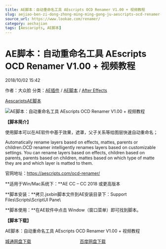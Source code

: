 ```yaml
---
title: AE脚本：自动重命名工具 AEscripts OCD Renamer V1.00 + 视频教程
slug: aejiao-ben-zi-dong-zhong-ming-ming-gong-ju-aescripts-ocd-renamer-v1-00-shi-pin-jiao-cheng
source_url: https://www.lookae.com/renamer/
category: aechajian
tags: [Aescaripts, AE脚本]
---
```

# AE脚本：自动重命名工具 AEscripts OCD Renamer V1.00 + 视频教程

2018/10/02 15:42

作者：大众脸
分类：[AE插件](https://www.lookae.com/after-effects/aechajian/) / [AE脚本](https://www.lookae.com/after-effects/aescripts/) / [After Effects](https://www.lookae.com/after-effects/)

[Aescaripts](https://www.lookae.com/tag/aescaripts/)[AE脚本](https://www.lookae.com/tag/ae%e8%84%9a%e6%9c%ac/)

![AE脚本：自动重命名工具 AEscripts OCD Renamer V1.00 + 视频教程](https://www.lookae.com/wp-content/uploads/2018/10/OCD-Renamer.jpg "AE脚本：自动重命名工具 AEscripts OCD Renamer V1.00 + 视频教程-LookAE.com")

**【脚本简介】**

使用脚本可以在AE软件中基于效果，遮罩，父子关系等给图层快速自动重命名；

Automatically rename layers based on effects, mattes, parents or children.OCD renamer intelligently renames layers based on customizable settings. You can rename layers based on effects, children based on parents, parents based on children, mattes based on which type of matte they are and which layer is matted to them.

官网地址：https://aescripts.com/ocd-renamer/

**适用于Win/Mac系统下：**AE CC – CC 2018 或更高版本

**脚本安装：**拷贝.jsxbin脚本文件到AE安装目录下：Support Files\Scripts\ScriptUI Pane\

**脚本使用：**在AE软件中点击 Window（窗口菜单）即可找到脚本。

**【脚本下载】**

AE脚本：自动重命名工具 AEscripts OCD Renamer V1.00 + 视频教程

[城通网盘下载](https://lookae.ctfile.com/fs/680462-312986017)                                        [百度网盘下载](https://pan.baidu.com/s/1pmHpREJvs1B2iUAZ5eM_Fw)
